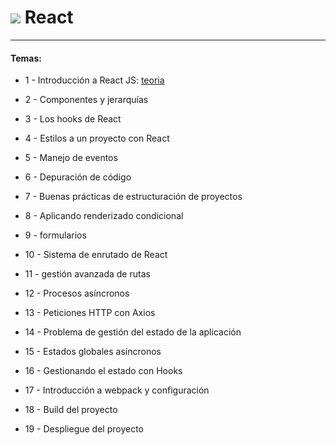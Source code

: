 
# <img src="https://img.icons8.com/office/40/null/react.png"/> React 

---

#### Temas:


- 1 - Introducción a React JS: [teoria](https://github.com/eugenia1984/open_bootcamp/tree/main/05_react/01_introduccion_react.md)

- 2 - Componentes y jerarquías

- 3 - Los hooks de React

- 4 - Estilos a un proyecto con React

- 5 - Manejo de eventos

- 6 - Depuración de código

- 7 - Buenas prácticas de estructuración de proyectos

- 8 - Aplicando renderizado condicional

- 9 - formularios

- 10 - Sistema de enrutado de React

- 11 - gestión avanzada de rutas

- 12 - Procesos asíncronos

- 13 - Peticiones HTTP con Axios

- 14 - Problema de gestión del estado de la aplicación

- 15 - Estados globales asíncronos

- 16 - Gestionando el estado con Hooks

- 17 - Introducción a webpack y configuración

- 18 - Build del proyecto

- 19 - Despliegue del proyecto
